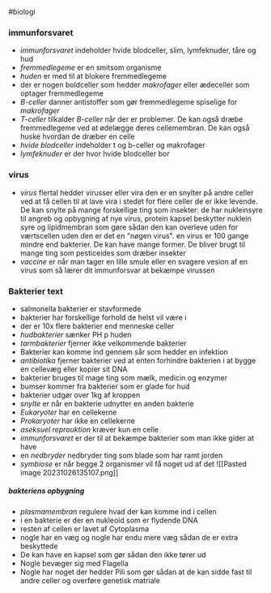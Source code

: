 #biologi 
### immunforsvaret
- *immunforsvaret* indeholder hvide blodceller, slim, lymfeknuder, tåre og hud
- *fremmedlegeme* er en smitsom organisme
- *huden* er med til at blokere fremmedlegeme
- der er nogen boldceller som hedder *makrofager* eller ædeceller som optager fremmedlegeme
- *B-celler* danner antistoffer som gør fremmedlegeme spiselige for *makrofager*
- *T-celler* tilkalder *B-celler* når der er problemer. De kan også dræbe fremmedlegeme ved at ødelægge deres cellemembran. De kan også huske hvordan de dræber en celle
- *hvide blodceller* indeholder t og b-celler og makrofager
- *lymfeknuder* er der hvor hvide blodceller bor
### virus
- *virus* flertal hedder virusser eller vira den er en snylter på andre celler ved at få cellen til at lave vira i stedet for flere celler de er ikke levende. De kan snylte på mange forskellige ting som insekter: de har nukleinsyre til angreb og opbygning af nye virus, protein kapsel beskytter nuklein syre og lipidmembran som gøre sådan den kan overleve uden for værtscellen uden den er det en "nøgen virus". en virus er 100 gange mindre end bakterier. De kan have mange former. De bliver brugt til mange ting som pesticeides som dræber insekter
- *vaccine* er når man tager en lille smule eller en svagere vesion af en virus som så lærer dit immunforsvar at bekæmpe virussen  
### Bakterier text
- salmonella bakterier er stavformede
- bakterier har forskellige forhold de helst vil være i
- der er 10x flere bakterier end menneske celler
- *hudbakterier* sænker PH p huden
- *tarmbakterier* fjerner ikke velkommende bakterier
- Bakterier kan komme ind gennem sår som hedder en infektion
- *antibiotika* fjerner bakterier ved at enten forhindre bakterien i at bygge en cellevæg eller kopier sit DNA
- bakterier bruges til mage ting som mælk, medicin og enzymer
- bumser kommer fra bakterier som er glade for hud
- bakterier udgør over 1kg af kroppen
- *snylte* er når en bakterie udnytter en anden bakterie
- *Eukaryoter* har en cellekerne
- *Prokaryoter* har ikke en cellekerne
- *aseksuel reprouktion* kræver kun en celle
- *immunforsvaret* er der til at bekæmpe bakterier  som man ikke gider at have
- en *nedbryder* nedbryder ting som blade som har ramt jorden
- *symbiose* er når begge 2 organismer vil få noget ud af det 
![[Pasted image 20231026135107.png]]
##### bakteriens opbygning
- *plasmamembran* regulere hvad der kan komme ind i cellen
- i en bakterie er der en nukleoid som er flydende DNA
- resten af cellen er lavet af Cytoplasma
- nogle har en væg og nogle har endu mere væg sådan de er extra beskyttede
-  De kan have en kapsel som gør sådan den ikke tører ud
- Nogle bevæger sig med Flagella
- Nogle har noget der hedder Pili som gør sådan at de kan sidde fast til andre celler og overføre genetisk matriale
